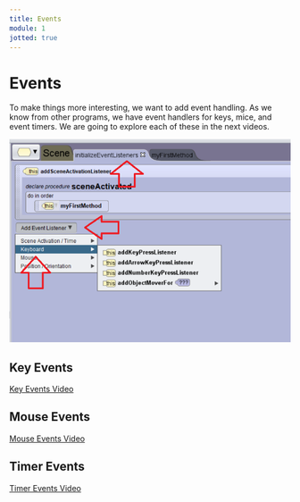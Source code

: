 ```yaml
---
title: Events
module: 1
jotted: true
---
```


# Events

To make things more interesting, we want to add event handling.  As we know from other programs, we have event handlers for keys, mice, and event timers.  We are going to explore each of these in the next videos.

<p><img src="../imgs/EventListeners.png" alt="Event Listeners" /></p>

<!-- video for keys -->
## Key Events
<p><a href="//www.youtube.com/embed/hdMWJxfZAeM" data-lity>Key Events Video</a></p>

<!-- video for mouse -->
## Mouse Events
<p><a href="//www.youtube.com/embed/WcrVKZQVO-E" data-lity>Mouse Events Video</a></p>

<!-- video for timer -->

## Timer Events
<p><a href="//www.youtube.com/embed/Y5gl3YBHTuc" data-lity>Timer Events Video</a></p>
